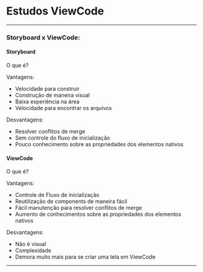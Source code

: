 # Estudos ViewCode
----------------------------

### Storyboard x ViewCode:

#### Storyboard

O que é?
  
Vantagens:
  - Velocidade para construir
  - Construção de maneira visual
  - Baixa experiência na área
  - Velocidade para encontrar os arquivos

Desvantagens:
  - Resolver conflitos de merge
  - Sem controle do fluxo de inicialização
  - Pouco conhecimento sobre as propriedades dos elementos nativos


#### ViewCode
O que é?

Vantagens:
  - Controle de Fluxo de inicialização
  - Reutilização de components de maneira fácil
  - Fácil manutenção para resolver conflitos de merge
  - Aumento de conhecimentos sobre as propriedades dos elementos nativos

Desvantagens:
  - Não é visual
  - Complexidade
  - Demora muito mais para se criar uma tela em ViewCode

----------------------------
